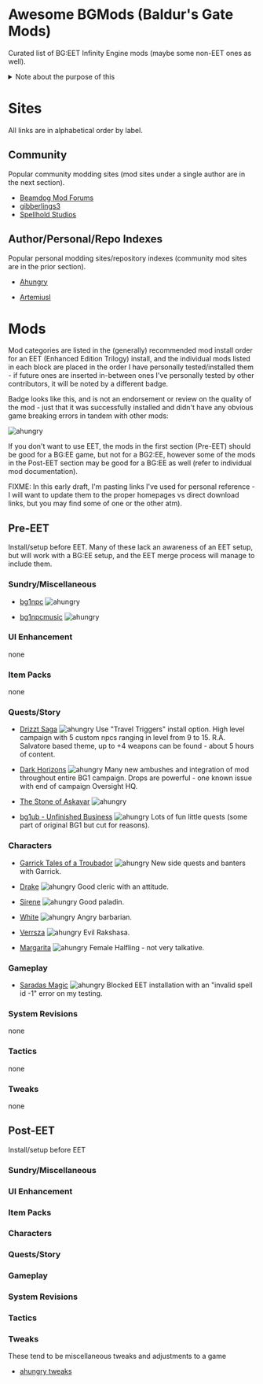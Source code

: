 # Awesome BGMods (Baldur's Gate Mods)

Curated list of BG:EET Infinity Engine mods (maybe some non-EET ones
as well).

<details>
<summary>Note about the purpose of this</summary>

I hope to maintain a healthy list/index of mods, including homepage
and direct download links, as well as any quick
comments/findings/known issues with incompatabilites.

There are tons of great mods out there, however due to some general
aversion to re-hosting/mirroring of mods, sometimes they are quite
segmented between a lot of different mod communities/personal hosting
pages/github repos - this should hopefully provide someone (at the
least, myself) a quick reference.

The target audience of this document will already have some
familiarity with installing IE mods (Weidu/weinstall), although I will
include links to some non-Weidu based tooling as well.
</details>

# Sites

All links are in alphabetical order by label.

## Community

Popular community modding sites (mod sites under a single author are
in the next section).

- [Beamdog Mod Forums](https://forums.beamdog.com/categories/general-modding)
- [gibberlings3](https://www.gibberlings3.net/)
- [Spellhold Studios](http://www.shsforums.net/)

## Author/Personal/Repo Indexes

Popular personal modding sites/repository indexes (community mod sites
are in the prior section).

- [Ahungry](https://github.com/ahungry?tab=repositories&q=%22dele%22+OR+%22bg%22&type=&language=&sort=)

- [ArtemiusI](https://github.com/ArtemiusI?tab=repositories)

# Mods

Mod categories are listed in the (generally) recommended mod install
order for an EET (Enhanced Edition Trilogy) install, and the
individual mods listed in each block are placed in the order I have
personally tested/installed them - if future ones are inserted
in-between ones I've personally tested by other contributors, it will
be noted by a different badge.

Badge looks like this, and is not an endorsement or review on the
quality of the mod - just that it was successfully installed and
didn't have any obvious game breaking errors in tandem with other mods:

![ahungry](https://img.shields.io/badge/yay-ahungry-green?style=plastic)

If you don't want to use EET, the mods in the first section (Pre-EET)
should be good for a BG:EE game, but not for a BG2:EE, however some of
the mods in the Post-EET section may be good for a BG:EE as well
(refer to individual mod documentation).

FIXME: In this early draft, I'm pasting links I've used for personal
reference - I will want to update them to the proper homepages vs
direct download links, but you may find some of one or the other atm).

## Pre-EET

Install/setup before EET.  Many of these lack an awareness of an EET
setup, but will work with a BG:EE setup, and the EET merge process
will manage to include them.

### Sundry/Miscellaneous

- [bg1npc](https://github.com/Gibberlings3/BG1NPC/releases/tag/v30)
![ahungry](https://img.shields.io/badge/yay-ahungry-green?style=plastic)

- [bg1npcmusic](https://www.gibberlings3.net/files/file/692-bg1-npc-project-music-pack/)
![ahungry](https://img.shields.io/badge/yay-ahungry-green?style=plastic)

### UI Enhancement

none

### Item Packs

none


### Quests/Story

- [Drizzt Saga](https://forums.beamdog.com/discussion/29969/drizzt-saga-v3-released-now-bgee-compatible)
![ahungry](https://img.shields.io/badge/yay-ahungry-green?style=plastic)
Use "Travel Triggers" install option.  High level campaign with 5
custom npcs ranging in level from 9 to 15.  R.A. Salvatore based
theme, up to +4 weapons can be found - about 5 hours of content.


- [Dark Horizons](https://forums.beamdog.com/discussion/18833/bg-ee-dark-horizons-released)
![ahungry](https://img.shields.io/badge/yay-ahungry-green?style=plastic)
Many new ambushes and integration of mod throughout entire BG1
campaign.  Drops are powerful - one known issue with end of campaign
Oversight HQ.

- [The Stone of Askavar](https://forums.beamdog.com/discussion/42168/mod-the-stone-of-askavar-for-totsc-tutu-bgt-and-bg-ee)
![ahungry](https://img.shields.io/badge/yay-ahungry-green?style=plastic)

- [bg1ub - Unfinished Business](https://github.com/Pocket-Plane-Group/bg1ub/releases)
![ahungry](https://img.shields.io/badge/yay-ahungry-green?style=plastic)
Lots of fun little quests (some part of original BG1 but cut for reasons).

### Characters

- [Garrick Tales of a Troubador](https://mirandir.baldursgateworld.fr/garrick-tt/)
![ahungry](https://img.shields.io/badge/yay-ahungry-green?style=plastic)
New side quests and banters with Garrick.

- [Drake](https://artisans-corner.com/drake-npc-for-bgee/)
![ahungry](https://img.shields.io/badge/yay-ahungry-green?style=plastic)
Good cleric with an attitude.

- [Sirene](https://artisans-corner.com/sirene-npc-for-bgee-and-bgsod/)
![ahungry](https://img.shields.io/badge/yay-ahungry-green?style=plastic)
Good paladin.

- [White](https://downloads.weaselmods.net/download/white-npc/)
![ahungry](https://img.shields.io/badge/yay-ahungry-green?style=plastic)
Angry barbarian.

- [Verrsza](https://downloads.weaselmods.net/download/verrsza-bg1ee/)
![ahungry](https://img.shields.io/badge/yay-ahungry-green?style=plastic)
Evil Rakshasa.

- [Margarita](https://forums.beamdog.com/discussion/15867/mod-npc-margarita-zelleod)
![ahungry](https://img.shields.io/badge/yay-ahungry-green?style=plastic)
Female Halfling - not very talkative.

### Gameplay

- [Saradas Magic](https://forums.beamdog.com/discussion/23861/bg-ee-mod-saradas-magic-released-v-1-1)
![ahungry](https://img.shields.io/badge/nay-ahungry-red?style=plastic)
Blocked EET installation with an "invalid spell id -1" error on my testing.

### System Revisions

none

### Tactics

none

### Tweaks

none

## Post-EET

Install/setup before EET

### Sundry/Miscellaneous
### UI Enhancement
### Item Packs
### Characters
### Quests/Story
### Gameplay
### System Revisions
### Tactics
### Tweaks

These tend to be miscellaneous tweaks and adjustments to a game

- [ahungry tweaks](https://github.com/ahungry/ahungry_tweaks)
